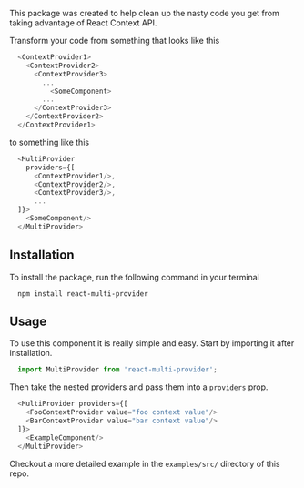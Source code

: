 This package was created to help clean up the nasty code you get from taking advantage of React Context API.

Transform your code from something that looks like this
```javascript
  <ContextProvider1>
    <ContextProvider2>
      <ContextProvider3>
        ...
          <SomeComponent>
        ...
      </ContextProvider3>
    </ContextProvider2>
  </ContextProvider1>
```

to something like this
```javascript
  <MultiProvider
    providers={[
      <ContextProvider1/>,
      <ContextProvider2/>,
      <ContextProvider3/>,
      ...
  ]}>
    <SomeComponent/>
  </MultiProvider>
```

## Installation

To install the package, run the following command in your terminal
```shell
  npm install react-multi-provider
```

## Usage

To use this component it is really simple and easy. Start by importing it after installation.
```javascript
  import MultiProvider from 'react-multi-provider';
```

Then take the nested providers and pass them into a `providers` prop.
```javascript
  <MultiProvider providers={[
    <FooContextProvider value="foo context value"/>
    <BarContextProvider value="bar context value"/>
  ]}>
    <ExampleComponent/>
  </MultiProvider>
```

Checkout a more detailed example in the `examples/src/` directory of this repo.
